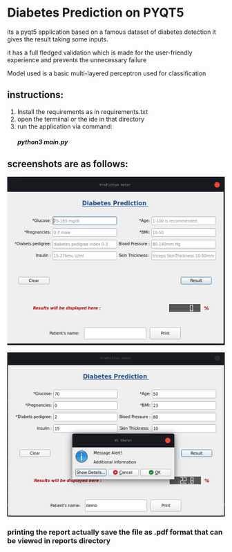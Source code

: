 # Diabetes Prediction on PYQT5

its a pyqt5 application based on a famous dataset of diabetes detection it gives the result taking some inputs. 

it has a full fledged validation which is made for the user-friendly experience and prevents the unnecessary failure

Model used is a basic multi-layered perceptron used for classification

## instructions:
1. Install the requirements as in requirements.txt
2. open the termiinal or the ide in that directory 
3. run the application via command:  
    ##### python3 main.py

## screenshots are as follows:


 ![](screenshots/ss1.png)


 ![](screenshots/ss2.png)

### printing the report actually save the file as .pdf format that can be viewed in reports directory
